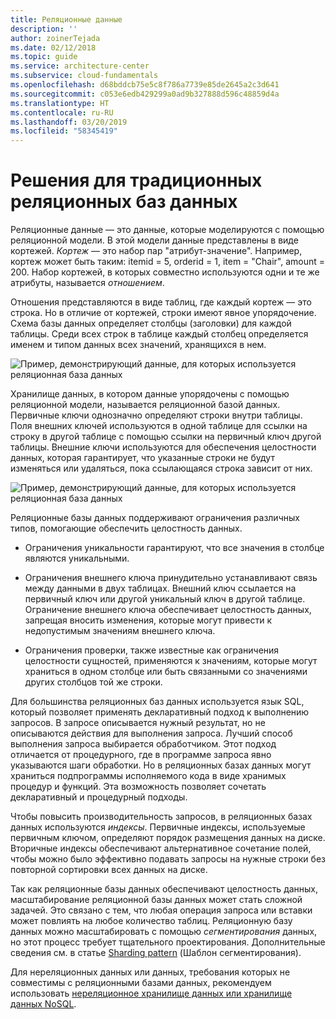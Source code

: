 ```yaml
---
title: Реляционные данные
description: ''
author: zoinerTejada
ms.date: 02/12/2018
ms.topic: guide
ms.service: architecture-center
ms.subservice: cloud-fundamentals
ms.openlocfilehash: d68bddcb75e5c8f786a7739e85de2645a2c3d641
ms.sourcegitcommit: c053e6edb429299a0ad9b327888d596c48859d4a
ms.translationtype: HT
ms.contentlocale: ru-RU
ms.lasthandoff: 03/20/2019
ms.locfileid: "58345419"
---
```

# <a name="traditional-relational-database-solutions"></a>Решения для традиционных реляционных баз данных

Реляционные данные — это данные, которые моделируются с помощью реляционной модели. В этой модели данные представлены в виде кортежей. *Кортеж* — это набор пар "атрибут-значение". Например, кортеж может быть таким: itemid = 5, orderid = 1, item = "Chair", amount = 200. Набор кортежей, в которых совместно используются одни и те же атрибуты, называется *отношением*.

Отношения представляются в виде таблиц, где каждый кортеж — это строка. Но в отличие от кортежей, строки имеют явное упорядочение. Схема базы данных определяет столбцы (заголовки) для каждой таблицы. Среди всех строк в таблице каждый столбец определяется именем и типом данных всех значений, хранящихся в нем.

![Пример, демонстрирующий данные, для которых используется реляционная база данных](../images/example-relational.png)

Хранилище данных, в котором данные упорядочены с помощью реляционной модели, называется реляционной базой данных. Первичные ключи однозначно определяют строки внутри таблицы. Поля внешних ключей используются в одной таблице для ссылки на строку в другой таблице с помощью ссылки на первичный ключ другой таблицы. Внешние ключи используются для обеспечения целостности данных, которая гарантирует, что указанные строки не будут изменяться или удаляться, пока ссылающаяся строка зависит от них.

![Пример, демонстрирующий данные, для которых используется реляционная база данных](../images/example-relational2.png)

Реляционные базы данных поддерживают ограничения различных типов, помогающие обеспечить целостность данных.

- Ограничения уникальности гарантируют, что все значения в столбце являются уникальными.

- Ограничения внешнего ключа принудительно устанавливают связь между данными в двух таблицах. Внешний ключ ссылается на первичный ключ или другой уникальный ключ в другой таблице. Ограничение внешнего ключа обеспечивает целостность данных, запрещая вносить изменения, которые могут привести к недопустимым значениям внешнего ключа.

- Ограничения проверки, также известные как ограничения целостности сущностей, применяются к значениям, которые могут храниться в одном столбце или быть связанными со значениями других столбцов той же строки.

Для большинства реляционных баз данных используется язык SQL, который позволяет применять декларативный подход к выполнению запросов. В запросе описывается нужный результат, но не описываются действия для выполнения запроса. Лучший способ выполнения запроса выбирается обработчиком. Этот подход отличается от процедурного, где в программе запроса явно указываются шаги обработки. Но в реляционных базах данных могут храниться подпрограммы исполняемого кода в виде хранимых процедур и функций. Эта возможность позволяет сочетать декларативный и процедурный подходы.

Чтобы повысить производительность запросов, в реляционных базах данных используются *индексы*. Первичные индексы, используемые первичным ключом, определяют порядок размещения данных на диске. Вторичные индексы обеспечивают альтернативное сочетание полей, чтобы можно было эффективно подавать запросы на нужные строки без повторной сортировки всех данных на диске.

Так как реляционные базы данных обеспечивают целостность данных, масштабирование реляционной базы данных может стать сложной задачей. Это связано с тем, что любая операция запроса или вставки может повлиять на любое количество таблиц. Реляционную базу данных можно масштабировать с помощью *сегментирования* данных, но этот процесс требует тщательного проектирования. Дополнительные сведения см. в статье [Sharding pattern](../../patterns/sharding.md) (Шаблон сегментирования).

Для нереляционных данных или данных, требования которых не совместимы с реляционными базами данных, рекомендуем использовать [нереляционное хранилище данных или хранилище данных NoSQL](../big-data/non-relational-data.md).
